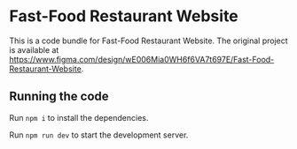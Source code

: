 
  # Fast-Food Restaurant Website

  This is a code bundle for Fast-Food Restaurant Website. The original project is available at https://www.figma.com/design/wE006Mia0WH6f6VA7t697E/Fast-Food-Restaurant-Website.

  ## Running the code

  Run `npm i` to install the dependencies.

  Run `npm run dev` to start the development server.
  